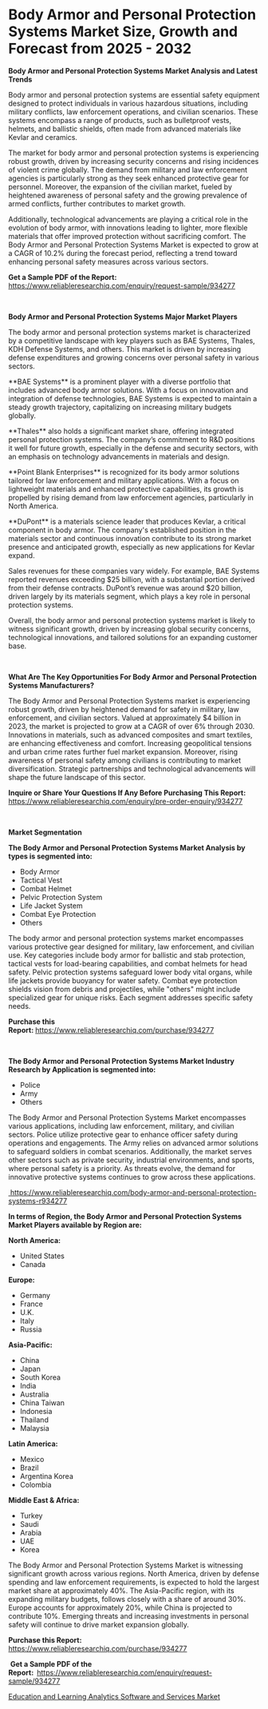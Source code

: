 <p><h1>Body Armor and Personal Protection Systems Market Size, Growth and Forecast from 2025 - 2032</h1></p><p><strong>Body Armor and Personal Protection Systems Market Analysis and Latest Trends</strong></p>
<p><p>Body armor and personal protection systems are essential safety equipment designed to protect individuals in various hazardous situations, including military conflicts, law enforcement operations, and civilian scenarios. These systems encompass a range of products, such as bulletproof vests, helmets, and ballistic shields, often made from advanced materials like Kevlar and ceramics.</p><p>The market for body armor and personal protection systems is experiencing robust growth, driven by increasing security concerns and rising incidences of violent crime globally. The demand from military and law enforcement agencies is particularly strong as they seek enhanced protective gear for personnel. Moreover, the expansion of the civilian market, fueled by heightened awareness of personal safety and the growing prevalence of armed conflicts, further contributes to market growth.</p><p>Additionally, technological advancements are playing a critical role in the evolution of body armor, with innovations leading to lighter, more flexible materials that offer improved protection without sacrificing comfort. The Body Armor and Personal Protection Systems Market is expected to grow at a CAGR of 10.2% during the forecast period, reflecting a trend toward enhancing personal safety measures across various sectors.</p></p>
<p><strong>Get a Sample PDF of the Report:&nbsp;</strong> <a href="https://www.reliableresearchiq.com/enquiry/request-sample/934277?utm_campaign=2593&utm_medium=2&utm_source=Github&utm_content=ia&utm_term=07032025&utm_id=body-armor-and-personal-protection-systems">https://www.reliableresearchiq.com/enquiry/request-sample/934277</a></p>
<p>&nbsp;</p>
<p><strong>Body Armor and Personal Protection Systems Major Market Players</strong></p>
<p><p>The body armor and personal protection systems market is characterized by a competitive landscape with key players such as BAE Systems, Thales, KDH Defense Systems, and others. This market is driven by increasing defense expenditures and growing concerns over personal safety in various sectors.</p><p>**BAE Systems** is a prominent player with a diverse portfolio that includes advanced body armor solutions. With a focus on innovation and integration of defense technologies, BAE Systems is expected to maintain a steady growth trajectory, capitalizing on increasing military budgets globally.</p><p>**Thales** also holds a significant market share, offering integrated personal protection systems. The company’s commitment to R&D positions it well for future growth, especially in the defense and security sectors, with an emphasis on technology advancements in materials and design.</p><p>**Point Blank Enterprises** is recognized for its body armor solutions tailored for law enforcement and military applications. With a focus on lightweight materials and enhanced protective capabilities, its growth is propelled by rising demand from law enforcement agencies, particularly in North America.</p><p>**DuPont** is a materials science leader that produces Kevlar, a critical component in body armor. The company's established position in the materials sector and continuous innovation contribute to its strong market presence and anticipated growth, especially as new applications for Kevlar expand.</p><p>Sales revenues for these companies vary widely. For example, BAE Systems reported revenues exceeding $25 billion, with a substantial portion derived from their defense contracts. DuPont’s revenue was around $20 billion, driven largely by its materials segment, which plays a key role in personal protection systems.</p><p>Overall, the body armor and personal protection systems market is likely to witness significant growth, driven by increasing global security concerns, technological innovations, and tailored solutions for an expanding customer base.</p></p>
<p>&nbsp;</p>
<p><strong>What Are The Key Opportunities For Body Armor and Personal Protection Systems Manufacturers?</strong></p>
<p><p>The Body Armor and Personal Protection Systems market is experiencing robust growth, driven by heightened demand for safety in military, law enforcement, and civilian sectors. Valued at approximately $4 billion in 2023, the market is projected to grow at a CAGR of over 6% through 2030. Innovations in materials, such as advanced composites and smart textiles, are enhancing effectiveness and comfort. Increasing geopolitical tensions and urban crime rates further fuel market expansion. Moreover, rising awareness of personal safety among civilians is contributing to market diversification. Strategic partnerships and technological advancements will shape the future landscape of this sector.</p></p>
<p><strong>Inquire or Share Your Questions If Any Before Purchasing This Report:</strong> <a href="https://www.reliableresearchiq.com/enquiry/pre-order-enquiry/934277?utm_campaign=2593&utm_medium=2&utm_source=Github&utm_content=ia&utm_term=07032025&utm_id=body-armor-and-personal-protection-systems">https://www.reliableresearchiq.com/enquiry/pre-order-enquiry/934277</a></p>
<p>&nbsp;</p>
<p><strong>Market Segmentation</strong></p>
<p><strong>The Body Armor and Personal Protection Systems Market Analysis by types is segmented into:</strong></p>
<p><ul><li>Body Armor</li><li>Tactical Vest</li><li>Combat Helmet</li><li>Pelvic Protection System</li><li>Life Jacket System</li><li>Combat Eye Protection</li><li>Others</li></ul></p>
<p><p>The body armor and personal protection systems market encompasses various protective gear designed for military, law enforcement, and civilian use. Key categories include body armor for ballistic and stab protection, tactical vests for load-bearing capabilities, and combat helmets for head safety. Pelvic protection systems safeguard lower body vital organs, while life jackets provide buoyancy for water safety. Combat eye protection shields vision from debris and projectiles, while "others" might include specialized gear for unique risks. Each segment addresses specific safety needs.</p></p>
<p><strong>Purchase this Report:&nbsp;</strong><a href="https://www.reliableresearchiq.com/purchase/934277?utm_campaign=2593&utm_medium=2&utm_source=Github&utm_content=ia&utm_term=07032025&utm_id=body-armor-and-personal-protection-systems">https://www.reliableresearchiq.com/purchase/934277</a></p>
<p>&nbsp;</p>
<p><strong>The Body Armor and Personal Protection Systems Market Industry Research by Application is segmented into:</strong></p>
<p><ul><li>Police</li><li>Army</li><li>Others</li></ul></p>
<p><p>The Body Armor and Personal Protection Systems Market encompasses various applications, including law enforcement, military, and civilian sectors. Police utilize protective gear to enhance officer safety during operations and engagements. The Army relies on advanced armor solutions to safeguard soldiers in combat scenarios. Additionally, the market serves other sectors such as private security, industrial environments, and sports, where personal safety is a priority. As threats evolve, the demand for innovative protective systems continues to grow across these applications.</p></p>
<p><a href="https://www.reliableresearchiq.com/body-armor-and-personal-protection-systems-r934277?utm_campaign=2593&utm_medium=2&utm_source=Github&utm_content=ia&utm_term=07032025&utm_id=body-armor-and-personal-protection-systems">&nbsp;https://www.reliableresearchiq.com/body-armor-and-personal-protection-systems-r934277</a></p>
<p><strong>In terms of Region, the Body Armor and Personal Protection Systems Market Players available by Region are:</strong></p>
<p>
    <p> <strong> North America: </strong>
        <ul>
            <li>United States</li>
            <li>Canada</li>
        </ul>
        </p> 
    <p> <strong> Europe: </strong>
        <ul>
            <li>Germany</li>
            <li>France</li>
            <li>U.K.</li>
            <li>Italy</li>
            <li>Russia</li>
        </ul>
        </p> 
    <p> <strong> Asia-Pacific: </strong>
        <ul>
            <li>China</li>
            <li>Japan</li>
            <li>South Korea</li>
            <li>India</li>
            <li>Australia</li>
            <li>China Taiwan</li>
            <li>Indonesia</li>
            <li>Thailand</li>
            <li>Malaysia</li>
        </ul>
        </p> 
    <p> <strong> Latin America: </strong>
        <ul>
            <li>Mexico</li>
            <li>Brazil</li>
            <li>Argentina Korea</li>
            <li>Colombia</li>
        </ul>
        </p> 
    <p> <strong> Middle East & Africa: </strong>
        <ul>
            <li>Turkey</li>
            <li>Saudi</li>
            <li>Arabia</li>
            <li>UAE</li>
            <li>Korea</li>
        </ul>
    </p>
    </p>
<p><p>The Body Armor and Personal Protection Systems Market is witnessing significant growth across various regions. North America, driven by defense spending and law enforcement requirements, is expected to hold the largest market share at approximately 40%. The Asia-Pacific region, with its expanding military budgets, follows closely with a share of around 30%. Europe accounts for approximately 20%, while China is projected to contribute 10%. Emerging threats and increasing investments in personal safety will continue to drive market expansion globally.</p></p>
<p><strong>Purchase this Report: </strong><a href="https://www.reliableresearchiq.com/purchase/934277?utm_campaign=2593&utm_medium=2&utm_source=Github&utm_content=ia&utm_term=07032025&utm_id=body-armor-and-personal-protection-systems">https://www.reliableresearchiq.com/purchase/934277</a></p>
<p>&nbsp;<strong>Get a Sample PDF of the Report:&nbsp;&nbsp;</strong><a href="https://www.reliableresearchiq.com/enquiry/request-sample/934277?utm_campaign=2593&utm_medium=2&utm_source=Github&utm_content=ia&utm_term=07032025&utm_id=body-armor-and-personal-protection-systems">https://www.reliableresearchiq.com/enquiry/request-sample/934277</a></p>
<p><strong></strong></p>
<p><p><a href="https://github.com/willjis/Market-Research-Report-List-1/blob/main/education-and-learning-analytics-software-and-services-market.md?utm_campaign=2593&utm_medium=2&utm_source=Github&utm_content=ia&utm_term=07032025&utm_id=body-armor-and-personal-protection-systems">Education and Learning Analytics Software and Services Market</a></p></p>